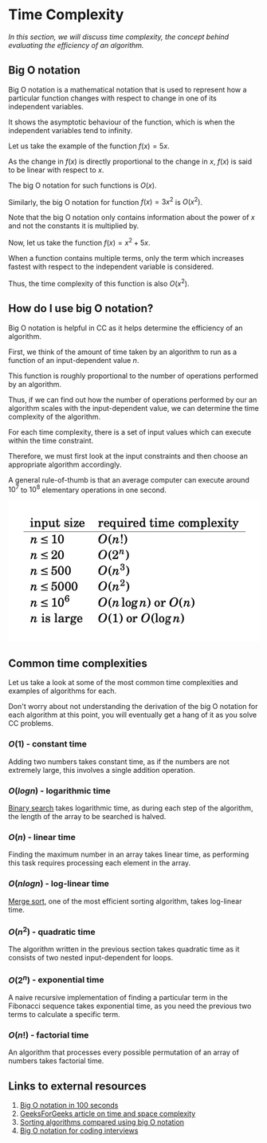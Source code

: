 # Time Complexity

_In this section, we will discuss time complexity, the concept behind evaluating the efficiency of an algorithm._

## Big O notation

Big O notation is a mathematical notation that is used to represent how a particular function changes with respect to change in one of its independent variables. 

It shows the asymptotic behaviour of the function, which is when the independent variables tend to infinity.

Let us take the example of the function $f(x) = 5x$.

As the change in $f(x)$ is directly proportional to the change in $x$, $f(x)$ is said to be linear with respect to $x$.

The big O notation for such functions is $O(x)$.

Similarly, the big O notation for function $f(x) = 3x^2$ is $O(x^2)$.

Note that the big O notation only contains information about the power of $x$ and not the constants it is multiplied by.

Now, let us take the function $f(x) = x^2 + 5x$.

When a function contains multiple terms, only the term which increases fastest with respect to the independent variable is considered.

Thus, the time complexity of this function is also $O(x^2)$.


## How do I use big O notation?

Big O notation is helpful in CC as it helps determine the efficiency of an algorithm.

First, we think of the amount of time taken by an algorithm to run as a function of an input-dependent value $n$.

This function is roughly proportional to the number of operations performed by an algorithm.

Thus, if we can find out how the number of operations performed by our an algorithm scales with the input-dependent value, we can determine the time complexity of the algorithm.

For each time complexity, there is a set of input values which can execute within the time constraint.

Therefore, we must first look at the input constraints and then choose an appropriate algorithm accordingly.

A general rule-of-thumb is that an average computer can execute around $10^7$ to $10^8$ elementary operations in one second.

![Time complexity](Images/time-complexity-examples.png)

## Common time complexities

Let us take a look at some of the most common time complexities and examples of algorithms for each.

Don't worry about not understanding the derivation of the big O notation for each algorithm at this point, you will eventually get a hang of it as you solve CC problems.

### $O(1)$ - constant time

Adding two numbers takes constant time, as if the numbers are not extremely large, this involves a single addition operation.

### $O(log n)$ - logarithmic time

<a href = "https://en.wikipedia.org/wiki/Binary_search_algorithm">Binary search</a> takes logarithmic time, as during each step of the algorithm, the length of the array to be searched is halved.

### $O(n)$ - linear time

Finding the maximum number in an array takes linear time, as performing this task requires processing each element in the array.

### $O(n log n)$ - log-linear time

<a href = "https://en.wikipedia.org/wiki/Merge_sort">Merge sort</a>, one of the most efficient sorting algorithm, takes log-linear time. 

### $O(n^2)$ - quadratic time

The algorithm written in the previous section takes quadratic time as it consists of two nested input-dependent for loops.

### $O(2^n)$ - exponential time

A naive recursive implementation of finding a particular term in the Fibonacci sequence takes exponential time, as you need the previous two terms to calculate a specific term.

### $O(n!)$ - factorial time

An algorithm that processes every possible permutation of an array of numbers takes factorial time.

## Links to external resources

1. [Big O notation in 100 seconds](https://www.youtube.com/watch?v=g2o22C3CRfU)
2. [GeeksForGeeks article on time and space complexity](https://www.geeksforgeeks.org/time-complexity-and-space-complexity/)
3. [Sorting algorithms compared using big O notation](https://www.youtube.com/watch?v=kgBjXUE_Nwc)
4. [Big O notation for coding interviews](https://www.youtube.com/watch?v=BgLTDT03QtU)
